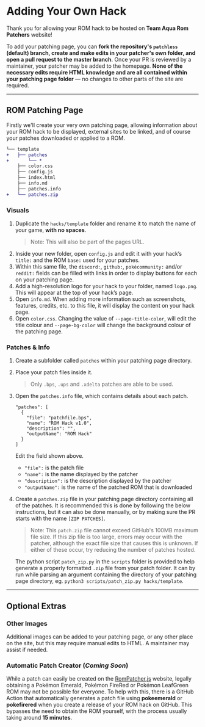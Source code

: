 # Adding Your Own Hack

Thank you for allowing your ROM hack to be hosted on **Team Aqua Rom Patchers** website!  

To add your patching page, you can **fork the repository's `patchless` (default) branch, create and make edits in your patcher's own folder, and open a pull request to the master branch**. Once your PR is reviewed by a maintainer, your patcher may be added to the homepage. **None of the necessary edits require HTML knowledge and are all contained within your patching page folder** — no changes to other parts of the site are required.

---

## ROM Patching Page
Firstly we'll create your very own patching page, allowing information about your ROM hack to be displayed, external sites to be linked, and of course your patches downloaded or applied to a ROM.
```diff
└── template
+   ├── patches
+       └── *
    ├── color.css
    ├── config.js
    ├── index.html
    ├── info.md
    ├── patches.info
+   └── patches.zip
```
### Visuals
1. Duplicate the `hacks/template` folder and rename it to match the name of your game, **with no spaces**.
    > Note: This will also be part of the pages URL.
2. Inside your new folder, open `config.js` and edit it with your hack’s `title:` and the ROM `base:` used for your patches.
3. Within this same file, the `discord:`, `github:`, `pokécommunity:` and/or `reddit:` fields can be filled with links in order to display buttons for each on your patching page.
4. Add a high-resolution logo for your hack to your folder, named `logo.png`. This will appear at the top of your hack’s page.
5. Open `info.md`. When adding more information such as screenshots, features, credits, etc. to this file, it will display the content on your hack page.
6. Open `color.css`. Changing the value of `--page-title-color`, will edit the title colour and `--page-bg-color` will change the background colour of the patching page.

### Patches & Info
1. Create a subfolder called `patches` within your patching page directory.
2. Place your patch files inside it.
    > Only `.bps`, `.ups` and `.xdelta` patches are able to be used.
3. Open the `patches.info` file, which contains details about each patch.
    ```
    "patches": [
      {
        "file": "patchfile.bps",
        "name": "ROM Hack v1.0",
        "description": "",
        "outputName": "ROM Hack"
      }
    ]
    ```
    Edit the field shown above.
    - `"file":` is the patch file
    - `"name":` is the name displayed by the patcher
    - `"description":` is the description displayed by the patcher
    - `"outputName":` is the name of the patched ROM that is downloaded
4. Create a `patches.zip` file in your patching page directory containing all of the patches. It is recommended this is done by following the below instructions, but it can also be done manually, or by making sure the PR starts with the name `[ZIP PATCHES]`.
    > Note:
    > This `patch.zip` file cannot exceed GitHub's 100MB maximum file size.
    > If this zip file is too large, errors may occur with the patcher, although the exact file size that causes this is unknown.
    > If either of these occur, try reducing the number of patches hosted.
    
    The python script `patch_zip.py` in the `scripts` folder is provided to help generate a properly formatted `.zip` file from your patch folder. It can by run while parsing an argument containing the directory of your patching page directory, eg. `python3 scripts/patch_zip.py hacks/template`.

---

## Optional Extras
### Other Images
Additional images can be added to your patching page, or any other place on the site, but this may require manual edits to HTML. A maintainer may assist if needed.

### Automatic Patch Creator (*Coming Soon*)
While a patch can easily be created on the [RomPatcher.js](https://www.marcrobledo.com/RomPatcher.js/) website, legally obtaining a Pokémon Emerald, Pokémon FireRed or Pokémon LeafGreen ROM may not be possible for everyone. To help with this, there is a GitHub Action that automatically generates a patch file using **pokeemerald** or **pokefirered** when you create a release of your ROM hack on GitHub. This bypasses the need to obtain the ROM yourself, with the process usually taking around **15 minutes**.

